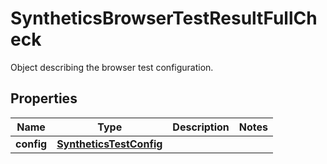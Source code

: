 

# SyntheticsBrowserTestResultFullCheck

Object describing the browser test configuration.

## Properties

Name | Type | Description | Notes
------------ | ------------- | ------------- | -------------
**config** | [**SyntheticsTestConfig**](SyntheticsTestConfig.md) |  | 



